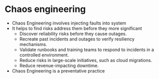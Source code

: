 # Chaos engineering 
 * Chaos Engineering involves injecting faults into system
 * It helps to find risks address them before they more significant
    * Discover reliability risks before they cause outages.
    * Recreate past incidents and outages to verify resiliency mechanisms.
    * Validate runbooks and training teams to respond to incidents in a controlled environment.
    * Reduce risks in large-scale initiatives, such as cloud migrations.
    * Reduce revenue-impacting downtime.
 * Chaos Engineering is a preventative practice 
